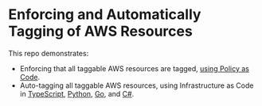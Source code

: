 # Enforcing and Automatically Tagging of AWS Resources

This repo demonstrates:

* Enforcing that all taggable AWS resources are tagged, [using Policy as Code](./policy-pack-ts).
* Auto-tagging all taggable AWS resources, using Infrastructure as Code in [TypeScript](./autotag-ts),
  [Python](./autotag-py), [Go](./autotag-go), and [C#](./autotag-cs).
